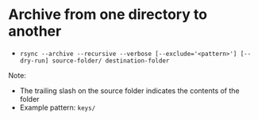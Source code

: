 # Archive from one directory to another

* `rsync --archive --recursive --verbose [--exclude='<pattern>'] [--dry-run] source-folder/ destination-folder`

Note:

* The trailing slash on the source folder indicates the contents of the folder
* Example pattern: `keys/`

